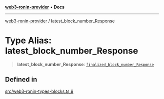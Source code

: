 [**web3-ronin-provider**](../README.md) • **Docs**

***

[web3-ronin-provider](../globals.md) / latest\_block\_number\_Response

# Type Alias: latest\_block\_number\_Response

> **latest\_block\_number\_Response**: [`finalized_block_number_Response`](../interfaces/finalized_block_number_Response.md)

## Defined in

[src/web3-ronin-types-blocks.ts:9](https://github.com/chuacw/web3-ronin-provider/blob/7251b9677bbb79d30e6a4204bfabcc38fab6aa15/src/web3-ronin-types-blocks.ts#L9)
